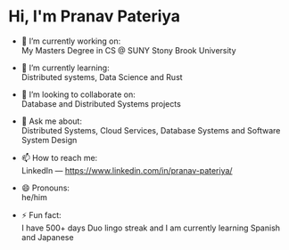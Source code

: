 
<!--
**pranavp2005/pranavp2005** is a ✨ _special_ ✨ repository because its `README.md` (this file) appears on your GitHub profile.

Here are some ideas to get you started:

- 🔭 I’m currently working on ...
- 🌱 I’m currently learning ...
- 👯 I’m looking to collaborate on ...
- 🤔 I’m looking for help with ...
- 💬 Ask me about ...
- 📫 How to reach me: ...
- 😄 Pronouns: ...
- ⚡ Fun fact: ...
-->



<!-- GitHub Profile README: Pranav Pateriya -->

# Hi, I'm Pranav Pateriya

- 🔭 I’m currently working on:  
  My Masters Degree in CS @ SUNY Stony Brook University
  
- 🌱 I’m currently learning:  
  Distributed systems, Data Science and Rust

- 👯 I’m looking to collaborate on:  
  Database and Distributed Systems projects

- 💬 Ask me about:  
  Distributed Systems, Cloud Services, Database Systems and Software System Design 

- 📫 How to reach me:  
  LinkedIn — https://www.linkedin.com/in/pranav-pateriya/

- 😄 Pronouns:  
  he/him

- ⚡ Fun fact:  
  I have 500+ days Duo lingo streak and I am currently learning Spanish and Japanese


